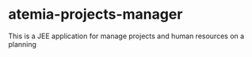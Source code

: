 atemia-projects-manager
=======================

This is a JEE application for manage projects and human resources on a planning